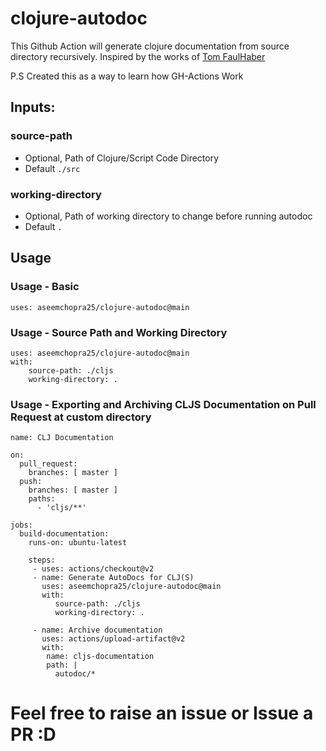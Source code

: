 # clojure-autodoc
This Github Action will generate clojure documentation from source directory recursively.
Inspired by the works of [Tom FaulHaber](https://tomfaulhaber.github.io/autodoc/)

P.S Created this as a way to learn how GH-Actions Work

## Inputs:

### source-path 
- Optional, Path of Clojure/Script Code Directory
- Default ```./src```

### working-directory
- Optional, Path of working directory to change before running autodoc
- Default ```.```

## Usage 

### Usage - Basic
```
uses: aseemchopra25/clojure-autodoc@main

```
### Usage - Source Path and Working Directory
```
uses: aseemchopra25/clojure-autodoc@main
with:
    source-path: ./cljs
    working-directory: .
```

### Usage - Exporting and Archiving CLJS Documentation on Pull Request at custom directory

```
name: CLJ Documentation

on:
  pull_request:
    branches: [ master ]
  push:
    branches: [ master ]
    paths:
      - 'cljs/**'

jobs: 
  build-documentation:
    runs-on: ubuntu-latest

    steps:
     - uses: actions/checkout@v2
     - name: Generate AutoDocs for CLJ(S)
       uses: aseemchopra25/clojure-autodoc@main
       with:
          source-path: ./cljs
          working-directory: .
    
     - name: Archive documentation
       uses: actions/upload-artifact@v2
       with:
        name: cljs-documentation
        path: |
          autodoc/*

```

# Feel free to raise an issue or Issue a PR :D